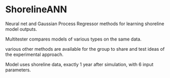 # ShorelineANN

Neural net and Gaussian Process Regressor methods for learning shoreline model outputs.

Multitester compares models of various types on the same data.

various other methods are available for the group to share and test ideas of the experimental approach.

Model uses shoreline data, exactly 1 year after simulation, with 6 input parameters.


